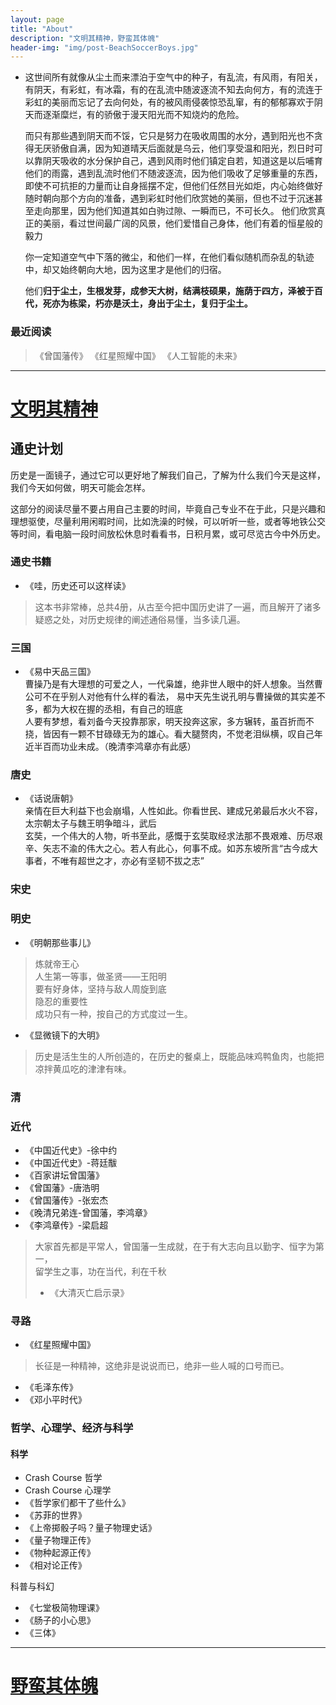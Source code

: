 ```yaml
---
layout: page
title: "About"
description: "文明其精神，野蛮其体魄"
header-img: "img/post-BeachSoccerBoys.jpg"
---
```



- 这世间所有就像从尘土而来漂泊于空气中的种子，有乱流，有风雨，有阳关，有阴天，有彩虹，有冰霜，有的在乱流中随波逐流不知去向何方，有的流连于彩虹的美丽而忘记了去向何处，有的被风雨侵袭惊恐乱窜，有的郁郁寡欢于阴天而逐渐糜烂，有的骄傲于漫天阳光而不知烧灼的危险。  

  而只有那些遇到阴天而不馁，它只是努力在吸收周围的水分，遇到阳光也不贪得无厌骄傲自满，因为知道晴天后面就是乌云，他们享受温和阳光，烈日时可以靠阴天吸收的水分保护自己，遇到风雨时他们镇定自若，知道这是以后哺育他们的雨露，遇到乱流时他们不随波逐流，因为他们吸收了足够重量的东西，即使不可抗拒的力量而让自身摇摆不定，但他们任然目光如炬，内心始终做好随时朝向那个方向的准备，遇到彩虹时他们欣赏她的美丽，但也不过于沉迷甚至走向那里，因为他们知道其如白驹过隙、一瞬而已，不可长久。  他们欣赏真正的美丽，看过世间最广阔的风景，他们爱惜自己身体，他们有着的恒星般的毅力 
  
  你一定知道空气中下落的微尘，和他们一样，在他们看似随机而杂乱的轨迹中，却又始终朝向大地，因为这里才是他们的归宿。 
  
  他们**归于尘土，生根发芽，成参天大树，结满枝硕果，施荫于四方，泽被于百代，死亦为栋梁，朽亦是沃土，身出于尘土，复归于尘土。**




### 最近阅读
> 《曾国藩传》
 《红星照耀中国》
 《人工智能的未来》
 
---


# [文明其精神](https://github.com/PhilosopherZ/Civilization-Plan)


## 通史计划
历史是一面镜子，通过它可以更好地了解我们自己，了解为什么我们今天是这样，我们今天如何做，明天可能会怎样。

这部分的阅读尽量不要占用自己主要的时间，毕竟自己专业不在于此，只是兴趣和理想驱使，尽量利用闲暇时间，比如洗澡的时候，可以听听一些，或者等地铁公交等时间，看电脑一段时间放松休息时看看书，日积月累，或可尽览古今中外历史。

### 通史书籍
- 《哇，历史还可以这样读》
> 这本书非常棒，总共4册，从古至今把中国历史讲了一遍，而且解开了诸多疑惑之处，对历史规律的阐述通俗易懂，当多读几遍。

### 三国
- 《易中天品三国》  
曹操乃是有大理想的可爱之人，一代枭雄，绝非世人眼中的奸人想象。当然曹公可不在乎别人对他有什么样的看法，
易中天先生说孔明与曹操做的其实差不多，都为大权在握的丞相，有自己的班底  
人要有梦想，看刘备今天投靠那家，明天投奔这家，多方辗转，虽百折而不挠，皆因有一颗不甘碌碌无为的雄心。看大腿赘肉，不觉老泪纵横，叹自己年近半百而功业未成。（晚清李鸿章亦有此感）


### 唐史
- 《话说唐朝》  
亲情在巨大利益下也会崩塌，人性如此。你看世民、建成兄弟最后水火不容，太宗朝太子与魏王明争暗斗，武后  
玄奘，一个伟大的人物，听书至此，感慨于玄奘取经求法那不畏艰难、历尽艰辛、矢志不渝的伟大之心。若人有此心，何事不成。如苏东坡所言“古今成大事者，不唯有超世之才，亦必有坚韧不拔之志”

### 宋史

### 明史
- 《明朝那些事儿》
>  炼就帝王心  
人生第一等事，做圣贤——王阳明  
要有好身体，坚持与敌人周旋到底  
隐忍的重要性  
成功只有一种，按自己的方式度过一生。
- 《显微镜下的大明》
> 历史是活生生的人所创造的，在历史的餐桌上，既能品味鸡鸭鱼肉，也能把凉拌黄瓜吃的津津有味。

### 清

### 近代
- 《中国近代史》-徐中约
- 《中国近代史》-蒋廷黻
- 《百家讲坛曾国藩》
- 《曾国藩》-唐浩明
- 《曾国藩传》-张宏杰
- 《晚清兄弟连-曾国藩，李鸿章》
- 《李鸿章传》-梁启超  
> 大家首先都是平常人，曾国藩一生成就，在于有大志向且以勤字、恒字为第一，   
> 留学生之事，功在当代，利在千秋
>
> - 《大清灭亡启示录》  

### 寻路
- 《红星照耀中国》

> 长征是一种精神，这绝非是说说而已，绝非一些人喊的口号而已。

- 《毛泽东传》
- 《邓小平时代》


### 哲学、心理学、经济与科学

#### 科学
- Crash Course 哲学
- Crash Course 心理学
- 《哲学家们都干了些什么》
- 《苏菲的世界》
- 《上帝掷骰子吗？量子物理史话》
- 《量子物理正传》
- 《物种起源正传》
- 《相对论正传》

科普与科幻  
- 《七堂极简物理课》  
- 《肠子的小心思》  
- 《三体》  


---

# [野蛮其体魄]()
